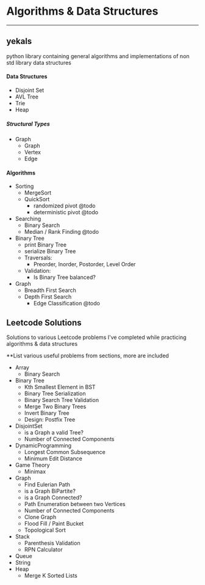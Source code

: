 # Algorithms & Data Structures

-----
## yekals
python library containing general algorithms and implementations of non std library data structures
#### Data Structures
- Disjoint Set
- AVL Tree
- Trie
- Heap
##### Structural Types
- Graph
    - Graph
    - Vertex
    - Edge
#### Algorithms
- Sorting
  - MergeSort
  - QuickSort
    - randomized pivot  @todo
    - deterministic pivot  @todo
- Searching
  - Binary Search
  - Median / Rank Finding  @todo
- Binary Tree
    - print Binary Tree
    - serialize Binary Tree
    - Traversals:
        - Preorder, Inorder, Postorder, Level Order
    - Validation:
        - Is Binary Tree balanced?
- Graph
    - Breadth First Search
    - Depth First Search
      - Edge Classification  @todo
    

## Leetcode Solutions
Solutions to various Leetcode problems I've completed while practicing algorithms & data structures

**List various useful problems from sections, more are included 

- Array
  - Binary Search
- Binary Tree
  - Kth Smallest Element in BST
  - Binary Tree Serialization
  - Binary Search Tree Validation
  - Merge Two Binary Trees
  - Invert Binary Tree
  - Design: Postfix Tree
- DisjointSet
  - is a Graph a valid Tree?
  - Number of Connected Components
- DynamicProgramming
  - Longest Common Subsequence
  - Minimum Edit Distance
- Game Theory
  - Minimax
- Graph
  - Find Eulerian Path
  - is a Graph BiPartite?
  - is a Graph Connected?
  - Path Enumeration between two Vertices 
  - Number of Connected Components 
  - Clone Graph
  - Flood Fill / Paint Bucket
  - Topological Sort
- Stack
  - Parenthesis Validation
  - RPN Calculator
- Queue
- String
- Heap
  - Merge K Sorted Lists
